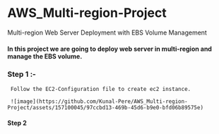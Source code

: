 # AWS_Multi-region-Project
Multi-region Web Server Deployment with EBS Volume Management

#### In this project we are going to deploy web server in multi-region and manage the EBS volume.

### Step 1 :- 

     Follow the EC2-Configuration file to create ec2 instance.
     
     ![image](https://github.com/Kunal-Pere/AWS_Multi-region-Project/assets/157100045/97ccbd13-469b-45d6-b9e0-bfd06b89575e)


#### Step 2

